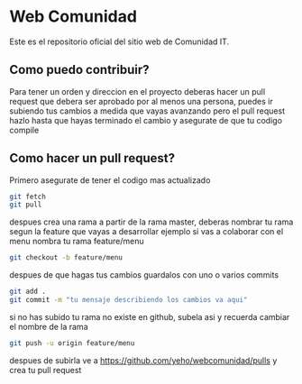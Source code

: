 # Web Comunidad
Este es el repositorio oficial del sitio web de Comunidad IT.


## Como puedo contribuir?
Para tener un orden y direccion en el proyecto deberas hacer un pull request que debera ser aprobado por al menos una persona, puedes ir subiendo tus cambios a medida que vayas avanzando pero el pull request hazlo hasta que hayas terminado el cambio y asegurate de que tu codigo compile

## Como hacer un pull request?
Primero asegurate de tener el codigo mas actualizado
```sh
git fetch
git pull
```

despues crea una rama a partir de la rama master, deberas nombrar tu rama segun la feature que vayas a desarrollar ejemplo si vas a colaborar con el menu nombra tu rama feature/menu
```sh
git checkout -b feature/menu
```

despues de que hagas tus cambios guardalos con uno o varios commits
```sh
git add .
git commit -m "tu mensaje describiendo los cambios va aqui"
```

si no has subido tu rama no existe en github, subela asi y recuerda cambiar el nombre de la rama
```sh
git push -u origin feature/menu
```

despues de subirla ve a https://github.com/yeho/webcomunidad/pulls y crea tu pull request
